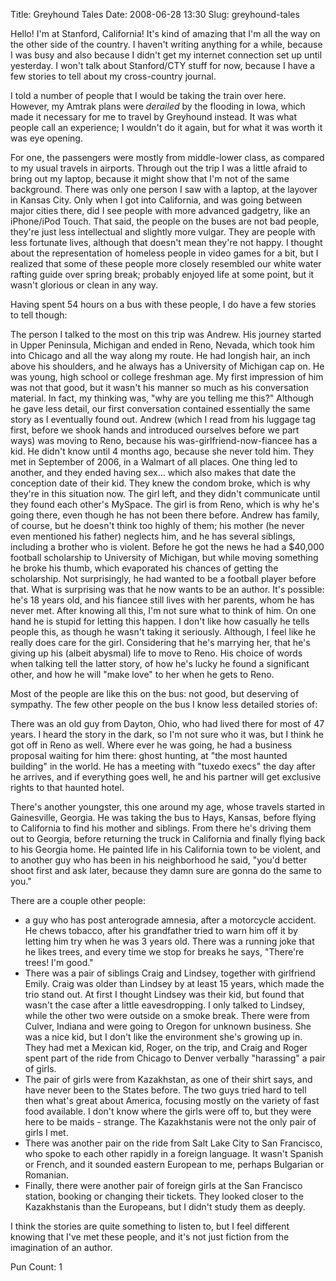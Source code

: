 Title: Greyhound Tales
Date: 2008-06-28 13:30
Slug: greyhound-tales

Hello! I'm at Stanford, California! It's kind of amazing that I'm all
the way on the other side of the country. I haven't writing anything for
a while, because I was busy and also because I didn't get my <span
id="SPELLING_ERROR_0" class="blsp-spelling-error">internet</span>
connection set up until yesterday. I won't talk about Stanford/<span
id="SPELLING_ERROR_1" class="blsp-spelling-error">CTY</span> stuff for
now, because I have a few stories to tell about my cross-country
journal.

I told a number of people that I would be taking the train over here.
However, my Amtrak plans were <span
style="font-style:italic;">derailed</span> by the flooding in Iowa,
which made it necessary for me to travel by Greyhound instead. It was
what people call an experience; I wouldn't do it again, but for what it
was worth it was eye opening.

For one, the passengers were mostly from middle-lower class, as compared
to my usual travels in airports. Through out the trip I was a little
afraid to bring out my laptop, because it might show that I'm not of the
same background. There was only one person I saw with a laptop, at the
layover in Kansas City. Only when I got into California, and was going
between major cities there, did I see people with more advanced
gadgetry, like an iPhone/<span id="SPELLING_ERROR_2"
class="blsp-spelling-error">iPod</span> Touch. That said, the people on
the buses are not bad people, they're just less intellectual and
slightly more vulgar. They are people with less fortunate lives,
although that doesn't mean they're not happy. I thought about the
representation of homeless people in video games for a bit, but I
realized that some of these people more closely resembled our white
water rafting guide over spring break; probably enjoyed life at some
point, but it wasn't glorious or clean in any way.

Having spent 54 hours on a bus with these people, I do have a few
stories to tell though:

The person I talked to the most on this trip was Andrew. His journey
started in Upper Peninsula, Michigan and ended in Reno, Nevada, which
took him into Chicago and all the way along my route. He had longish
hair, an inch above his shoulders, and he always has a University of
Michigan cap on. He was young, high school or college freshman age. My
first impression of him was not that good, but it wasn't his manner so
much as his conversation material. In fact, my thinking was, "why are
you telling me this?" Although he gave less detail, our first
conversation contained essentially the same story as I eventually found
out. Andrew (which I read from his luggage tag first, before we shook
hands and introduced ourselves before we part ways) was moving to Reno,
because his was-girlfriend-now-fiancee has a kid. He didn't know until 4
months ago, because she never told him. They met in September of 2006,
in a <span id="SPELLING_ERROR_3"
class="blsp-spelling-error">Walmart</span> of all places. One thing led
to another, and they ended having sex... which also makes that date the
conception date of their kid. They knew the condom broke, which is why
they're in this situation now. The girl left, and they didn't
communicate until they found each other's <span id="SPELLING_ERROR_4"
class="blsp-spelling-error">MySpace</span>. The girl is from Reno, which
is why he's going there, even though he has not been there before.
Andrew has family, of course, but he doesn't think too highly of them;
his mother (he never even mentioned his father) neglects him, and he has
several siblings, including a brother who is violent. Before he got the
news he had a \$40,000 football scholarship to University of Michigan,
but while moving something he broke his thumb, which evaporated his
chances of getting the scholarship. Not surprisingly, he had wanted to
be a football player before that. What is surprising was that he now
wants to be an author. It's possible: he's 18 years old, and his fiancee
still lives with her parents, whom he has never met. After knowing all
this, I'm not sure what to think of him. On one hand he is stupid for
letting this happen. I don't like how casually he tells people this, as
though he wasn't taking it seriously. Although, I feel like he really
does care for the girl. Considering that he's marrying her, that he's
giving up his (<span id="SPELLING_ERROR_5"
class="blsp-spelling-corrected">albeit</span> abysmal) life to move to
Reno. His choice of words when talking tell the latter story, of how
he's lucky he found a significant other, and how he will "make love" to
her when he gets to Reno.

Most of the people are like this on the bus: not good, but deserving of
sympathy. The few other people on the bus I know less detailed stories
of:

There was an old guy from Dayton, Ohio, who had lived there for most of
47 years. I heard the story in the dark, so I'm not sure who it was, but
I think he got off in Reno as well. <span id="SPELLING_ERROR_6"
class="blsp-spelling-corrected">Where ever</span> he was going, he had a
business proposal waiting for him there: ghost hunting, at "the most
haunted building" in the world. He has a meeting with "tuxedo execs" the
day after he arrives, and if everything goes well, he and his partner
will get exclusive rights to that haunted hotel.

There's another youngster, this one around my age, whose travels started
in <span id="SPELLING_ERROR_7"
class="blsp-spelling-error">Gainesville</span>, Georgia. He was taking
the bus to Hays, Kansas, before flying to California to find his mother
and siblings. From there he's driving them out to Georgia, before
returning the truck in California and finally flying back to his Georgia
home. He painted life in his California town to be violent, and to
another guy who has been in his neighborhood he said, "you'd better
shoot first and ask later, because they damn sure are gonna do the same
to you."

There are a couple other people:

-   a guy who has post <span id="SPELLING_ERROR_8"
    class="blsp-spelling-error">anterograde</span> amnesia, after a
    motorcycle accident. He chews tobacco, after his grandfather tried
    to warn him off it by letting him try when he was 3 years old. There
    was a running joke that he likes trees, and every time we stop for
    breaks he says, "<span id="SPELLING_ERROR_9"
    class="blsp-spelling-error">There're</span> trees! I'm good."
-   There was a pair of siblings Craig and Lindsey, together with
    girlfriend Emily. Craig was older than Lindsey by at least 15 years,
    which made the trio stand out. At first I thought Lindsey was their
    kid, but found that wasn't the case after a little eavesdropping. I
    only talked to Lindsey, while the other two were outside on a smoke
    break. There were from Culver, Indiana and were going to Oregon for
    unknown business. She was a nice kid, but I don't like the
    environment she's growing up in. They had met a Mexican kid, Roger,
    on the trip, and Craig and Roger spent part of the ride from Chicago
    to Denver verbally "<span id="SPELLING_ERROR_10"
    class="blsp-spelling-corrected">harassing</span>" a pair of girls.
-   The pair of girls were from Kazakhstan, as one of their shirt says,
    and have never been to the States before. The two guys tried hard to
    tell then what's great about America, focusing mostly on the variety
    of fast food available. I don't know where the girls were off to,
    but they were here to be maids - strange. The <span
    id="SPELLING_ERROR_11"
    class="blsp-spelling-error">Kazakhstanis</span> were not the only
    pair of girls I met.
-   There was another pair on the ride from Salt Lake City to San
    Francisco, who spoke to each other rapidly in a foreign language. It
    wasn't Spanish or French, and it sounded eastern European to me,
    perhaps Bulgarian or Romanian.
-   Finally, there were another pair of foreign girls at the San
    Francisco station, booking or changing their tickets. They looked
    closer to the <span id="SPELLING_ERROR_12"
    class="blsp-spelling-error">Kazakhstanis</span> than the Europeans,
    but I didn't study them as deeply.

I think the stories are quite something to listen to, but I feel
different knowing that I've met these people, and it's not just fiction
from the imagination of an author.

Pun Count: 1

